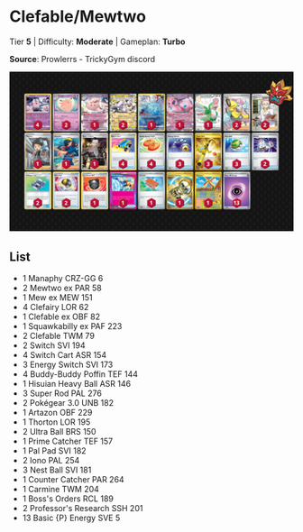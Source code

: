 # Clefable/Mewtwo

Tier **5** | Difficulty: **Moderate** | Gameplan: **Turbo**

**Source**: Prowlerrs - TrickyGym discord

![decklist](../../!Images/Standard/11BRS-TWM/Clefable-Mewtwo.png)

## List
* 1 Manaphy CRZ-GG 6
* 2 Mewtwo ex PAR 58
* 1 Mew ex MEW 151
* 4 Clefairy LOR 62
* 1 Clefable ex OBF 82
* 1 Squawkabilly ex PAF 223
* 2 Clefable TWM 79
* 2 Switch SVI 194
* 4 Switch Cart ASR 154
* 3 Energy Switch SVI 173
* 4 Buddy-Buddy Poffin TEF 144
* 1 Hisuian Heavy Ball ASR 146
* 3 Super Rod PAL 276
* 2 Pokégear 3.0 UNB 182
* 1 Artazon OBF 229
* 1 Thorton LOR 195
* 2 Ultra Ball BRS 150
* 1 Prime Catcher TEF 157
* 1 Pal Pad SVI 182
* 2 Iono PAL 254
* 3 Nest Ball SVI 181
* 1 Counter Catcher PAR 264
* 1 Carmine TWM 204
* 1 Boss's Orders RCL 189
* 2 Professor's Research SSH 201
* 13 Basic {P} Energy SVE 5
